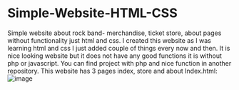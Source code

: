 # Simple-Website-HTML-CSS
Simple website about rock band- merchandise, ticket store, about pages without functionality just html and css. 
I created this website as I was learning html and css I just added couple of things every now and then. It is nice looking website but it does not have any good functions
it is without php or javascript. You can find project with php and nice function in another repository. This website has 3 pages index, store and about
Index.html:
![image](https://user-images.githubusercontent.com/92724870/172604826-8a09e2c6-b819-42d0-83a1-d6d4c821f3bc.png)
